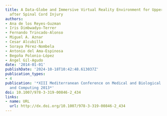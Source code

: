 ```yaml
---
title: A Data-Globe and Immersive Virtual Reality Environment for Upper Limb Rehabilitation
  after Spinal Cord Injury
authors:
- Ana de los Reyes-Guzman
- Iris Dimbwadyo-Terrer
- Fernando Trincado-Alonso
- Miguel A. Aznar
- Cesar Alcubilla
- Soraya Pérez-Nombela
- Antonio del Ama-Espinosa
- Begoña Polonio-López
- Ángel Gil-Agudo
date: '2014-01-01'
publishDate: '2024-10-18T10:42:48.613037Z'
publication_types:
- 4
publication: '*XIII Mediterranean Conference on Medical and Biological Engineering
  and Computing 2013*'
doi: 10.1007/978-3-319-00846-2_434
links:
- name: URL
  url: http://dx.doi.org/10.1007/978-3-319-00846-2_434
---
```

